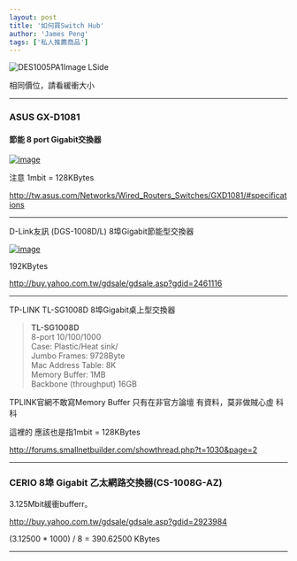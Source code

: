 ```yaml
---
layout: post
title: '如何買Switch Hub'
author: 'James Peng'
tags: ['私人推薦商品']
---
```


![DES1005PA1Image
LSide](http://lh5.ggpht.com/-jubQTimPF2A/URyjvwQVfvI/AAAAAAAAR5k/PSBdSIvnXvQ/DES1005PA1Image%252520LSide%25255B5%25255D.png?imgmax=800 "DES1005PA1Image LSide")

相同價位，請看緩衝大小

* * * * *

### ASUS GX-D1081

#### 節能 8 port Gigabit交換器

[![image](http://lh5.ggpht.com/-IwKTKHwO3cA/ULXgPOijw7I/AAAAAAAAOtc/1YGG9nvIBz4/image_thumb%25255B1%25255D.png?imgmax=800 "image")](http://lh6.ggpht.com/-0SI4zWA1I-I/ULXgN6ApfbI/AAAAAAAAOtU/PcvmLQdng1U/s1600-h/image%25255B3%25255D.png)

注意 1mbit = 128KBytes

<http://tw.asus.com/Networks/Wired_Routers_Switches/GXD1081/#specifications>

* * * * *

D-Link友訊 (DGS-1008D/L) 8埠Gigabit節能型交換器

[![image](http://lh5.ggpht.com/-k7HC_0QhMHo/ULXgRWM2PoI/AAAAAAAAOto/2bO37FsFmss/image_thumb%25255B3%25255D.png?imgmax=800 "image")](http://lh5.ggpht.com/-UomXreA1HNE/ULXgQWD2spI/AAAAAAAAOtg/-vP_BU_XWfM/s1600-h/image%25255B7%25255D.png)

192KBytes

<http://buy.yahoo.com.tw/gdsale/gdsale.asp?gdid=2461116>

* * * * *

TP-LINK TL-SG1008D 8埠Gigabit桌上型交換器

> **TL-SG1008D**  
> 8-port 10/100/1000  
> Case: Plastic/Heat sink/  
> Jumbo Frames: 9728Byte  
> Mac Address Table: 8K  
> Memory Buffer: 1MB  
> Backbone (throughput) 16GB

TPLINK官網不敢寫Memory Buffer 只有在非官方論壇 有資料，莫非做賊心虛 科科

這裡的 應該也是指1mbit = 128KBytes

<http://forums.smallnetbuilder.com/showthread.php?t=1030&page=2>

* * * * *

### CERIO 8埠 Gigabit 乙太網路交換器(CS-1008G-AZ)

3.125Mbit緩衝bufferr。

<http://buy.yahoo.com.tw/gdsale/gdsale.asp?gdid=2923984>

(3.12500 \* 1000) / 8 = 390.62500 KBytes

* * * * *
